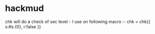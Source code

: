 # hackmud

chk will do a check of sec level - I use on following macro :-
        chk = chk{{ s:#s.{0}, r:false }}
